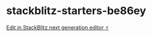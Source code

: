 # stackblitz-starters-be86ey

[Edit in StackBlitz next generation editor ⚡️](https://stackblitz.com/~/github.com/Nicessly/stackblitz-starters-be86ey)